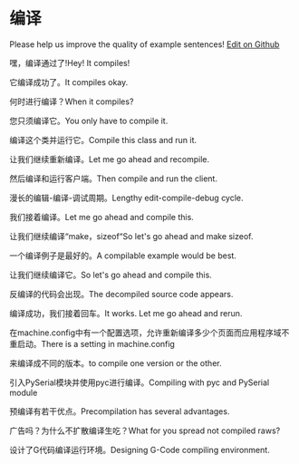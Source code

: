 # 编译

Please help us improve the quality of example sentences! [Edit on Github](https://github.com/jiyushe/jiyu-example-sentence-source/blob/main/chinese/bianyi.md)

<p><span class="chinese">嘿，编译通过了!</span><span class="english">Hey! It compiles!</span></p>

<p><span class="chinese">它编译成功了。</span><span class="english">It compiles okay.</span></p>

<p><span class="chinese">何时进行编译？</span><span class="english">When it compiles?</span></p>

<p><span class="chinese">您只须编译它。</span><span class="english">You only have to compile it.</span></p>

<p><span class="chinese">编译这个类并运行它。</span><span class="english">Compile this class and run it.</span></p>

<p><span class="chinese">让我们继续重新编译。</span><span class="english">Let me go ahead and recompile.</span></p>

<p><span class="chinese">然后编译和运行客户端。</span><span class="english">Then compile and run the client.</span></p>

<p><span class="chinese">漫长的编辑-编译-调试周期。</span><span class="english">Lengthy edit-compile-debug cycle.</span></p>

<p><span class="chinese">我们接着编译。</span><span class="english">Let me go ahead and compile this.</span></p>

<p><span class="chinese">让我们继续编译“make，sizeof“</span><span class="english">So let's go ahead and make sizeof.</span></p>

<p><span class="chinese">一个编译例子是最好的。</span><span class="english">A compilable example would be best.</span></p>

<p><span class="chinese">让我们继续编译它。</span><span class="english">So let's go ahead and compile this.</span></p>

<p><span class="chinese">反编译的代码会出现。</span><span class="english">The decompiled source code appears.</span></p>

<p><span class="chinese">编译成功，我们接着回车。</span><span class="english">It works. Let me go ahead and rerun.</span></p>

<p><span class="chinese">在machine.config中有一个配置选项，允许重新编译多少个页面而应用程序域不重启动。</span><span class="english">There is a setting in machine.config</span></p>

<p><span class="chinese">来编译成不同的版本。</span><span class="english">to compile one version or the other.</span></p>

<p><span class="chinese">引入PySerial模块并使用pyc进行编译。</span><span class="english">Compiling with pyc and PySerial module</span></p>

<p><span class="chinese">预编译有若干优点。</span><span class="english">Precompilation has several advantages.</span></p>

<p><span class="chinese">广告吗？为什么不扩散编译生吃？</span><span class="english">What for you spread not compiled raws?</span></p>

<p><span class="chinese">设计了G代码编译运行环境。</span><span class="english">Designing G-Code compiling environment.</span></p>

